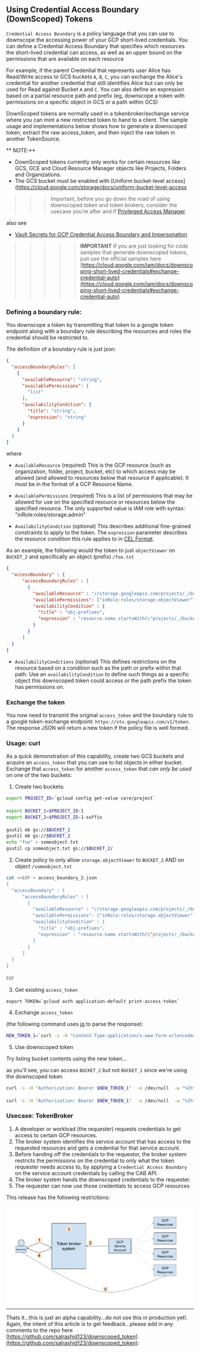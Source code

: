 ## Using Credential Access Boundary (DownScoped) Tokens

`Credential Access Boundary` is a policy language that you can use to downscope the accessing power of your GCP short-lived credentials. You can define a Credential Access Boundary that specifies which resources the short-lived credential can access, as well as an upper bound on the permissions that are available on each resource

For example, if the parent Credential that represents user Alice has Read/Write access to GCS buckets `A`, `B`, `C`, you can exchange the Alice's credential for another credential that still identifies Alice but can only be used for Read against Bucket `A` and `C`.   You can also define an expression based on a partial resource path and prefix (eg, downscope a token with permissions on a specific object in GCS or a path within GCS) 


DownScoped tokens are normally used in a tokenbroker/exchange service where you can mint a new restricted token to hand to a client. The sample usage and implementations below shows how to generate a downscoped token, extract the raw access_token, and then inject the raw token in another TokenSource.

** NOTE:**

* DownScoped tokens currently only works for certain resources like GCS, GCE and Cloud Resource Manager objects like Projects, Folders and Organizations.
* The GCS bucket must be enabled with [Uniform bucket-level access](https://cloud.google.com/storage/docs/uniform-bucket-level-access


>>> Important, before you go down the road of using downscoped token and token brokers, consider the usecase you're after and if [Privileged Access Manager](https://cloud.google.com/iam/docs/temporary-elevated-access)

also see 

* [Vault Secrets for GCP Credential Access Boundary and Impersonation](https://github.com/salrashid123/vault-plugin-secrets-gcp-cab)

>> >>> **IMPORTANT**  If you are just looking for code samples that generate downscoped tokens, just use the official samples here [https://cloud.google.com/iam/docs/downscoping-short-lived-credentials#exchange-credential-auto](https://cloud.google.com/iam/docs/downscoping-short-lived-credentials#exchange-credential-auto)


### Defining a boundary rule:

You downscope a token by transmitting that token to a google token endpoint along with a boundary rule describing the resources and roles the credential should be restricted to.

The definition of a boundary rule is just json:

```json
{
  "accessBoundaryRules": [
    {
      "availableResource": "string",
      "availablePermissions": [
        "list"
      ],
      "availabilityCondition": {
        "title": "string",
        "expression": "string"
      }
    }
  ]
}
```

where

* `AvailableResource` (required)
This is the GCP resource (such as organization, folder, project, bucket, etc) to which access may be allowed (and allowed to resources below that resource if applicable). It must be in the format of a GCP Resource Name.


* `AvailablePermissions` (required)
This is a list of permissions that may be allowed for use on the specified resource or resources below the specified resource. The only supported value is IAM role with syntax: "inRole:roles/storage.admin"

* `AvailabilityCondition` (optional)
This describes additional fine-grained constraints to apply to the token.  The `expression` parameter describes the resource condition this rule applies to in [CEL Format](https://cloud.google.com/iam/docs/conditions-overview#cel). 

As an example, the following would the token to just `objectViewer` on `BUCKET_2` and specifically an object (prefix) `/foo.txt`

```json
{
  "accessBoundary" : {
      "accessBoundaryRules" : [
        {
          "availableResource" : "//storage.googleapis.com/projects/_/buckets/$BUCKET_2",
          "availablePermissions": ["inRole:roles/storage.objectViewer"],
          "availabilityCondition" : {
            "title" : "obj-prefixes",
            "expression" : "resource.name.startsWith(\"projects/_/buckets/$BUCKET_2/objects/foo.txt\")"
          }
        }
      ]
  }
}
```

* `AvailabilityConditions` (optional)
This defines restrictions on the resource based on a condition such as the path or prefix within that path.  Use an `availabilityCondition` to define such things as a specific object this downscoped token could access or the path prefix the token has permissions on.

### Exchange the token

You now need to transmit the original `access_token` and the boundary rule to a google token-exchange endpoint: `https://sts.googleapis.com/v1/token`.  The response JSON will return a new token if the policy file is well formed.  


### Usage: curl

As a quick demonstration of this capability, create two GCS buckets and acquire an `access_token` that you can use to list objects in either bucket.   Exchange that `access_token` for another `access_token` that _can only be used_ on one of the two buckets:

1. Create two buckets:

```bash
export PROJECT_ID=`gcloud config get-value core/project`

export BUCKET_1=$PROJECT_ID-1
export BUCKET_2=$PROJECT_ID-1-suffix

gsutil mb gs://$BUCKET_1
gsutil mb gs://$BUCKET_2
echo "foo" > someobject.txt
gsutil cp someobject.txt gs://$BUCKET_2/
```

2. Create policy to only allow `storage.objectViewer` to `BUCKET_2` AND on object `/someobject.txt`

```bash
cat <<EOF > access_boundary_2.json
{
  "accessBoundary" : {
      "accessBoundaryRules" : [
        {
          "availableResource" : "//storage.googleapis.com/projects/_/buckets/$BUCKET_2",
          "availablePermissions": ["inRole:roles/storage.objectViewer"],
          "availabilityCondition" : {
            "title" : "obj-prefixes",
            "expression" : "resource.name.startsWith(\"projects/_/buckets/$BUCKET_2/objects/someobject.txt\")"
          }
        }
      ]
  }
}

EOF
```

3. Get existing `access_token`

```
export TOKEN=`gcloud auth application-default print-access-token`
```

4. Exchange `access_token`

(the following command uses [jq](https://stedolan.github.io/jq/download/) to parse the response):

```bash
NEW_TOKEN_1=`curl -s -H "Content-Type:application/x-www-form-urlencoded" -X POST https://sts.googleapis.com/v1/token -d 'grant_type=urn:ietf:params:oauth:grant-type:token-exchange&subject_token_type=urn:ietf:params:oauth:token-type:access_token&requested_token_type=urn:ietf:params:oauth:token-type:access_token&subject_token='$TOKEN --data-urlencode "options=$(cat access_boundary_2.json)" | jq -r '.access_token'`
```

5. Use downscoped token

Try listing bucket contents using the new token...

as you'll see, you can access `BUCKET_2` but not `BUCKET_1` since we're using the downscoped token
```bash
curl -s -H "Authorization: Bearer $NEW_TOKEN_1"  -o /dev/null  -w "%{http_code}\n" https://storage.googleapis.com/storage/v1/b/$BUCKET_1/o

curl -s -H "Authorization: Bearer $NEW_TOKEN_1"  -o /dev/null  -w "%{http_code}\n" https://storage.googleapis.com/storage/v1/b/$BUCKET_2/o
```

### Usecase: TokenBroker

1. A developer or workload (the requester) requests credentials to get access to certain GCP resources.
2. The broker system identifies the service account that has access to the requested resources and gets a credential for that service account.
3. Before handing off the credentials to the requestor, the broker system restricts the permissions on the credential to only what the token requester needs access to, by applying a `Credential Access Boundary` on the service account credentials by calling the CAB API.
4. The broker system hands the downscoped credentials to the requester.
5. The requester can now use those credentials to access GCP resources

This release has the following restrictions:


![images/tokenflow.png](images/tokenflow.png)

---


Thats it...this is just an alpha capability...do not use this in production yet!.  Again, the intent of this article is to get feedback...please add in any comments to the repo here [https://github.com/salrashid123/downscoped_token](https://github.com/salrashid123/downscoped_token):
